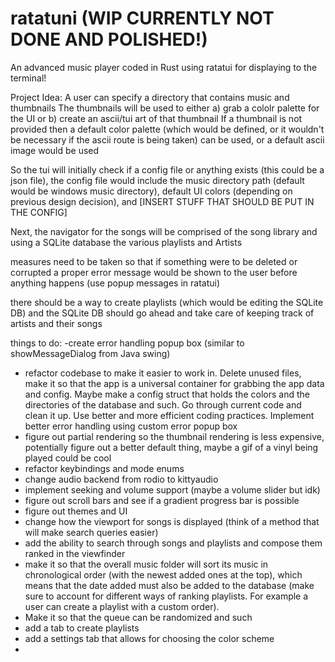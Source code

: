# ratatuni (WIP CURRENTLY NOT DONE AND POLISHED!)
An advanced music player coded in Rust using ratatui for displaying to the terminal!





Project Idea:
A user can specify a directory that contains music and thumbnails
The thumbnails will be used to either a) grab a cololr palette for the UI or b) create an ascii/tui art of that thumbnail
If a thumbnail is not provided then a default color palette (which would be defined, or it wouldn't be necessary if the ascii route is being taken) can be used, or a default ascii image would be used

So the tui will initially check if a config file or anything exists (this could be a json file), the config file would include the music directory path (default would be windows music directory), default UI colors (depending on previous design decision), and [INSERT STUFF THAT SHOULD BE PUT IN THE CONFIG]

Next, the navigator for the songs will be comprised of the song library and using a SQLite database the various playlists and Artists

measures need to be taken so that if something were to be deleted or corrupted a proper error message would be shown to the user before anything happens (use popup messages in ratatui)

there should be a way to create playlists (which would be editing the SQLite DB) and the SQLite DB should go ahead and take care of keeping track of artists and their songs


things to do:
-create error handling popup box (similar to showMessageDialog from Java swing) 
- refactor codebase to make it easier to work in. Delete unused files, make it so that the app is a universal container for grabbing the app data and config. Maybe make a config struct that holds the colors and the directories of the database and such. Go through current code and clean it up. Use better and more efficient coding practices. Implement better error handling using custom error popup box
- figure out partial rendering so the thumbnail rendering is less expensive, potentially figure out a better default thing, maybe a gif of a vinyl being played could be cool
- refactor keybindings and mode enums
- change audio backend from rodio to kittyaudio
- implement seeking and volume support (maybe a volume slider but idk)
- figure out scroll bars and see if a gradient progress bar is possible
- figure out themes and UI
- change how the viewport for songs is displayed (think of a method that will make search queries easier)
- add the ability to search through songs and playlists and compose them ranked in the viewfinder
- make it so that the overall music folder will sort its music in chronological order (with the newest added ones at the top), which means that the date added must also be added to the database (make sure to account for different ways of ranking playlists. For example a user can create a playlist with a custom order). 
- Make it so that the queue can be randomized and such
- add a tab to create playlists
- add a settings tab that allows for choosing the color scheme
- 















